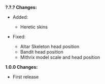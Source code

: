 **?.?.? Changes:**

* Added:
  * Heretic skins

* Fixed:
  * Altar Skeleton head position
  * Bandit head position
  * Mithrix model scale and head position

**1.0.0 Changes:**

* First release